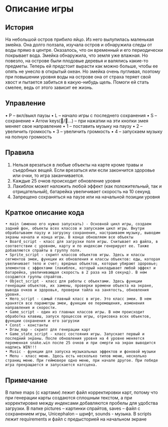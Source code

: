 # Описание игры
## История
На небольшой остров прибило яйцо. Из него вылупилась маленькая змейка. Она долго ползала, изучала остров и обнаружила следы от воды прямо в центре. Оказалось, что он временный и его периодически покрывает вода. Змейка обнаружила, что земля уже влажная. Но повезло, на острове были плодовые деревья и валялись какие-то предметы. Теперь ей предстоит вырасти как можно больше, чтобы ее опять не унесло в открытый океан. Но змейка очень пугливая, поэтому при повышении уровня воды на острове она от страха теряет свой хвост и пытается забиться в какую-нибудь щель. Помоги ей стать смелее, ведь от этого зависит ее жизнь.

## Управление
•	P – вкл/выкл паузы
•	L – начало игры с последнего сохранения
•	S – сохранение
•	Arrow keys(/…) – при нажатии на эти кнопки змея меняет свое направление
•	1 – поставить музыку на паузу
•	2 – увеличить громкость
•	3 – увеличить громкость
•	4 – запускаем музыку на полную громкость

## Правила
1)	Нельзя врезаться в любые объекты на карте кроме травы и съедобных вещей. Если врезаться или если закончится здоровье или очки, то игра заканчивается.
2)	Каждые 25 очков происходит обновление уровня
3)	Лакиблок может наложить любой эффект (как положительный, так и отрицательный), батарейка увеличивает скорость на 10 секунд
4)	Запрещено сохраняться на паузе или на начальной позиции уровня
   
## Краткое описание кода
	• main (именно его нужно запускать) - Основной цикл игры, создаем задний фон, объекты всех классов и запускаем цикл игры. Внутри обрабатываем паузу и загрузку сохранения, настраиваем музыку, выводим экраны начала и конца игры. В конце обновляем все объекты
	• Board_script - класс для загрузки поля игры. Считывает из файла, в соответствии с уровнем, карту и по индексам генерирует ее. Также добавляются спрайты в группу поля.
    • Sprite_script - скрипт классов объектов игры. Здесь и классы сегментов змеи, функции их обновления и классы объектов: еды, которая увеличивает тело и счет; вредных объектов, которые убирают здоровье; элементов с эффектами (лакиблок, который накладывает любой эффект и батарейка, увеличивающая скорость в 2 раза на 10 секунд). В нем создаются группы спрайтов. 
    • Object_script - класс для работы с объектами. Здесь функции генерации объектов, их замены, проверки времени объекта на экране, вывода очков и здоровья, проверки тайла на занятость, обновления уровня.
    • Hero_script - самый главный класс в игре. Это класс змеи. В нем хранятся все параметры змеи, функции ее перемещения, изменения направления и скорости.
    • Game_script - один из главных классов игры. В нем происходит обработка клавиш, запуск процессов игры, отрисовка всех объектов, функции сохранения и его загрузки
    • Const - константы
    • Draw_map - скрипт для генерации карт
    • Game_state_script - класс состояния игры. Запускает первый и последний экраны. После обновления уровня на 4 уровне меняется переменная snake.win после 25 очков и при смерти на экран выводится надпись WIN!!!
    • Music - функции для запуска музыкальных эффектов и фоновой музыки
    • Menu - класс меню. Здесь есть несколько типов меню, несколько страниц меню. При геймовере одно меню, при начале другое. При победе игра прекращается и запускается катсцена.

## Примечание
В папке maps (с картами) лежит файл корректировки карт, потому что при генерации карты создаются сплошным текстом, а при корректировке между индексами добавляются пробелы для удобства загрузки.
В папке pictures – картинки спрайтов, saves – файл с сохранением игры, Unicephalon – шрифт, sounds - музыка. В scripts лежит requirements и файл с предысторией на начальном экране
